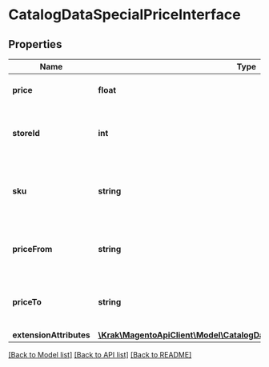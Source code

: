 # CatalogDataSpecialPriceInterface

## Properties
Name | Type | Description | Notes
------------ | ------------- | ------------- | -------------
**price** | **float** | Product special price value. | 
**storeId** | **int** | ID of store, that contains special price value. | 
**sku** | **string** | SKU of product, that contains special price value. | 
**priceFrom** | **string** | Start date for special price in Y-m-d H:i:s format. | 
**priceTo** | **string** | End date for special price in Y-m-d H:i:s format. | 
**extensionAttributes** | [**\Krak\MagentoApiClient\Model\CatalogDataSpecialPriceExtensionInterface**](CatalogDataSpecialPriceExtensionInterface.md) |  | [optional] 

[[Back to Model list]](../README.md#documentation-for-models) [[Back to API list]](../README.md#documentation-for-api-endpoints) [[Back to README]](../README.md)


